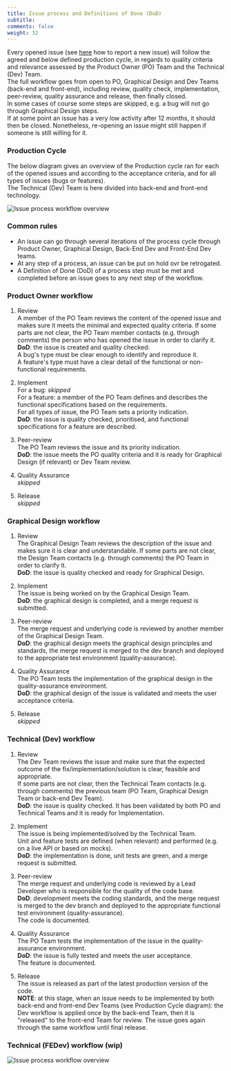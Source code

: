 ```yaml
---
title: Issue process and Definitions of Done (DoD)
subtitle: 
comments: false
weight: 32
---
```



Every opened issue (see [here](https://sis-cc.gitlab.io/dotstatsuite-documentation/page/contributing/report-an-issue/) how to report a new issue) will follow the agreed and below defined production cycle, in regards to quality criteria and relevance assessed by the Product Owner (PO) Team and the Technical (Dev) Team.<br>
The full workflow goes from open to PO, Graphical Design and Dev Teams (back-end and front-end), including review, quality check, implementation, peer-review, quality assurance and release, then finally closed.<br>
In some cases of course some steps are skipped, e.g. a bug will not go through Graphical Design steps.<br>
If at some point an issue has a very low activity after 12 months, it should then be closed. Nonetheless, re-opening an issue might still happen if someone is still willing for it.<br>

### Production Cycle

<!---```mermaid
sequenceDiagram;
open->>PO: all issues;
PO->>Design: all features with UI impact;
PO->>DevBackEnd: without UI impact but with back-end;
PO->>DevFrontEnd: without UI impact nor back-end;
Design->>DevBackEnd: with back-end;
Design->>DevFrontEnd: without back-end;
DevBackEnd->>DevFrontEnd: with front-end;
DevBackEnd-xclosed: without front-end;
DevFrontEnd-xclosed: ;
PO--xclosed: rejected issues;
```--->

The below diagram gives an overview of the Production cycle ran for each of the opened issues and according to the acceptance criteria, and for all types of issues (bugs or features).<br>
The Technical (Dev) Team is here divided into back-end and front-end technology.

![Issue process workflow overview](/images/IssueProcessWorkflow.png)

### Common rules
- An issue can go through several iterations of the process cycle through Product Owner, Graphical Design, Back-End Dev and Front-End Dev teams.
- At any step of a process, an issue can be put on hold ovr be retrogated.
- A Definition of Done (DoD) of a process step must be met and completed before an issue goes to any next step of the workflow.

### Product Owner workflow
1. Review<br>
A member of the PO Team reviews the content of the opened issue and makes sure it meets the minimal and expected quality criteria. If some parts are not clear, the PO Team member contacts (e.g. through comments) the person who has opened the issue in order to clarify it.<br>
**DoD**: the issue is created and quality checked:<br>
A bug's type must be clear enough to identify and reproduce it.<br>
A feature's type must have a clear detail of the functional or non-functional requirements.<br>

2. Implement<br>
For a bug: _skipped_<br>
For a feature: a member of the PO Team defines and describes the functional specifications based on the requirements.<br>
For all types of issue, the PO Team sets a priority indication.<br>
**DoD**: the issue is quality checked, prioritised, and functional specifications for a feature are described.<br>

3. Peer-review<br>
The PO Team reviews the issue and its priority indication.<br>
**DoD**: the issue meets the PO quality criteria and it is ready for Graphical Design (if relevant) or Dev Team review.<br>

4. Quality Assurance<br>
_skipped_

5. Release<br>
_skipped_

### Graphical Design workflow
1. Review<br>
The Graphical Design Team reviews the description of the issue and makes sure it is clear and understandable. If some parts are not clear, the Design Team contacts (e.g. through comments) the PO Team in order to clarify it.<br>
**DoD**: the issue is quality checked and ready for Graphical Design.<br>

2. Implement<br>
The issue is being worked on by the Graphical Design Team.<br>
**DoD**: the graphical design is completed, and a merge request is submitted.<br>

3. Peer-review<br>
The merge request and underlying code is reviewed by another member of the Graphical Design Team.<br>
**DoD**: the graphical design meets the graphical design principles and standards, the merge request is merged to the dev branch and deployed to the appropriate test environment (quality-assurance).<br>

4. Quality Assurance<br>
The PO Team tests the implementation of the graphical design in the quality-assurance environment.<br>
**DoD**: the graphical design of the issue is validated and meets the user acceptance criteria.<br>

5. Release<br>
_skipped_

### Technical (Dev) workflow
1. Review<br>
The Dev Team reviews the issue and make sure that the expected outcome of the fix/implementation/solution is clear, feasible and appropriate.<br>
If some parts are not clear, then the Technical Team contacts (e.g. through comments) the previous team (PO Team, Graphical Design Team or back-end Dev Team).<br>
**DoD**: the issue is quality checked. It has been validated by both PO and Technical Teams and it is ready for Implementation.<br>

2. Implement<br>
The issue is being implemented/solved by the Technical Team.<br>
Unit and feature tests are defined (when relevant) and performed (e.g. on a live API or based on mocks).<br> 
**DoD**: the implementation is done, unit tests are green, and a merge request is submitted.<br>

3. Peer-review<br>
The merge request and underlying code is reviewed by a Lead Developer who is responsible for the quality of the code base.<br>
**DoD**: development meets the coding standards, and the merge request is merged to the dev branch and deployed to the appropriate functional test environment (quality-assurance).<br>
The code is documented.<br>

4. Quality Assurance<br>
The PO Team tests the implementation of the issue in the quality-assurance environment.<br>
**DoD**: the issue is fully tested and meets the user acceptance.<br>
The feature is documented.<br>

5. Release<br>
The issue is released as part of the latest production version of the code.<br>
**NOTE**: at this stage, when an issue needs to be implemented by both back-end and front-end Dev Teams (see Production Cycle diagram): the Dev workflow is applied once by the back-end Team, then it is "released" to the front-end Team for review. The issue goes again through the same workflow until final release.<br>

### Technical (FEDev) workflow (wip)

<!---```mermaid
sequenceDiagram;
participant Review;
participant Implement;
participant PeerReview;
participant QA;
participant Release;
Note right of Review: no git;
Note right of PeerReview: technical (code, merge);
Review->>Implement: clear on specs;
Review->Implement: bug/patch/feature = new branch from develop;
Review->Implement: production related = new branch from master;
Implement->>PeerReview: development done;
```--->

![Issue process workflow overview](/images/IssueProcessWorkflowFE.png)



